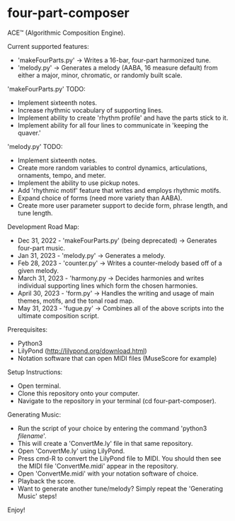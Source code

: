 # four-part-composer

ACE™ (Algorithmic Composition Engine).

Current supported features:
- 'makeFourParts.py' -> Writes a 16-bar, four-part harmonized tune.
- 'melody.py' -> Generates a melody (AABA, 16 measure default) from either a major, minor, chromatic, or randomly built scale.

'makeFourParts.py' TODO:
- Implement sixteenth notes.
- Increase rhythmic vocabulary of supporting lines. 
- Implement ability to create 'rhythm profile' and have the parts stick to it.
- Implement ability for all four lines to communicate in 'keeping the quaver.'

'melody.py' TODO: 
- Implement sixteenth notes.
- Create more random variables to control dynamics, articulations, ornaments, tempo, and meter.
- Implement the ability to use pickup notes.
- Add 'rhythmic motif' feature that writes and employs rhythmic motifs.
- Expand choice of forms (need more variety than AABA).
- Create more user parameter support to decide form, phrase length, and tune length.

Development Road Map: 
- Dec 31, 2022 - 'makeFourParts.py' (being deprecated) -> Generates four-part music.
- Jan 31, 2023 - 'melody.py' -> Generates a melody.
- Feb 28, 2023 - 'counter.py' -> Writes a counter-melody based off of a given melody.
- March 31, 2023 - 'harmony.py -> Decides harmonies and writes individual supporting lines which form the chosen harmonies.
- April 30, 2023 - 'form.py' -> Handles the writing and usage of main themes, motifs, and the tonal road map.
- May 31, 2023 - 'fugue.py' -> Combines all of the above scripts into the ultimate composition script.

Prerequisites:
- Python3
- LilyPond (http://lilypond.org/download.html)
- Notation software that can open MIDI files (MuseScore for example)

Setup Instructions:
- Open terminal.
- Clone this repository onto your computer.
- Navigate to the repository in your terminal (cd four-part-composer).

Generating Music:
- Run the script of your choice by entering the command 'python3 _filename_'.
- This will create a 'ConvertMe.ly' file in that same repository.
- Open 'ConvertMe.ly' using LilyPond.
- Press cmd-R to convert the LilyPond file to MIDI. You should then see the MIDI file 'ConvertMe.midi' appear in the repository.
- Open 'ConvertMe.midi' with your notation software of choice.
- Playback the score.
- Want to generate another tune/melody? Simply repeat the 'Generating Music' steps!

Enjoy!


